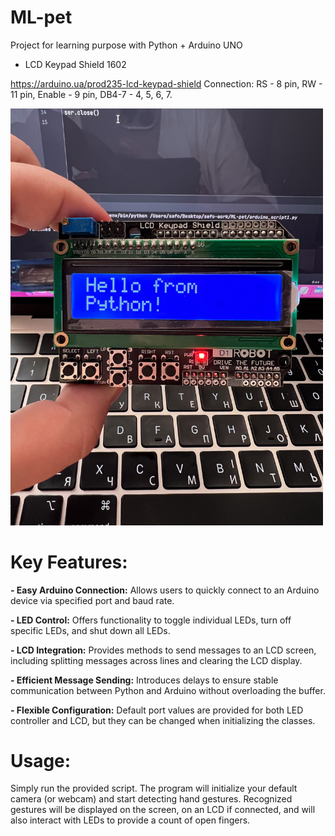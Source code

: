 # ML-pet
Project for learning purpose with Python + Arduino UNO 
+ LCD Keypad Shield 1602

https://arduino.ua/prod235-lcd-keypad-shield
Connection: RS - 8 pin, RW - 11 pin, Enable - 9 pin, DB4-7 - 4, 5, 6, 7.

<img src="./img/IMG_5529.jpg" width="500" title="Python with Arduino">

# Key Features:

**- Easy Arduino Connection:** Allows users to quickly connect to an Arduino device via specified port and baud rate.

**- LED Control:** Offers functionality to toggle individual LEDs, turn off specific LEDs, and shut down all LEDs.

**- LCD Integration:** Provides methods to send messages to an LCD screen, including splitting messages across lines and clearing the LCD display.

**- Efficient Message Sending:** Introduces delays to ensure stable communication between Python and Arduino without overloading the buffer.

**- Flexible Configuration:** Default port values are provided for both LED controller and LCD, but they can be changed when initializing the classes.

# Usage:
Simply run the provided script. 
The program will initialize your default camera (or webcam) and start detecting hand gestures. 
Recognized gestures will be displayed on the screen, on an LCD if connected, 
and will also interact with LEDs to provide a count of open fingers.